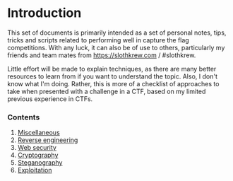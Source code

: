 # Introduction

This set of documents is primarily intended as a set of personal notes, tips, tricks and scripts related to performing well in capture the flag competitions. With any luck, it can also be of use to others, particularly my friends and team mates from https://slothkrew.com / #slothkrew.

Little effort will be made to explain techniques, as there are many better resources to learn from if you want to understand the topic. Also, I don't know what I'm doing. Rather, this is more of a checklist of approaches to take when presented with a challenge in a CTF, based on my limited previous experience in CTFs.

### Contents

 1. [Miscellaneous](#miscellaneous)
 1. [Reverse engineering](#reverse-engineering)
 1. [Web security](#web-security)
 1. [Cryptography](#cryptography)
 1. [Steganography](#steganography)
 1. [Exploitation](#exploitation)
